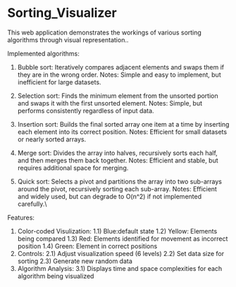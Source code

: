 # Sorting_Visualizer

This web application demonstrates the workings of various sorting algorithms through visual representation..

Implemented algorithms:
1) Bubble sort: Iteratively compares adjacent elements and swaps them if they are in the wrong order.
Notes: Simple and easy to implement, but inefficient for large datasets.

2) Selection sort: Finds the minimum element from the unsorted portion and swaps it with the first unsorted element.
Notes: Simple, but performs consistently regardless of input data.

3) Insertion sort: Builds the final sorted array one item at a time by inserting each element into its correct position.
Notes: Efficient for small datasets or nearly sorted arrays.

4) Merge sort: Divides the array into halves, recursively sorts each half, and then merges them back together.
Notes: Efficient and stable, but requires additional space for merging.
5) Quick sort: Selects a pivot and partitions the array into two sub-arrays around the pivot, recursively sorting each sub-array.
Notes: Efficient and widely used, but can degrade to O(n^2) if not implemented carefully.\

Features:
1) Color-coded Visulization:
  1.1) Blue:default state
  1.2) Yellow: Elements being compared
  1.3) Red: Elements identified for movement as incorrect position
  1.4) Green: Element in correct positions
2) Controls: 
  2.1) Adjust visualization speed (6 levels)
  2.2) Set data size for sorting
  2.3) Generate new random data
3) Algorithm Analysis:
  3.1) Displays time and space complexities for each algorithm being visualized


